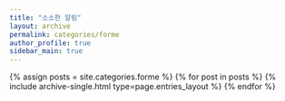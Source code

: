 ```yaml
---
title: "소소한 알림"
layout: archive
permalink: categories/forme
author_profile: true
sidebar_main: true
---
```



{% assign posts = site.categories.forme %}
{% for post in posts %} {% include archive-single.html type=page.entries_layout %} {% endfor %}
